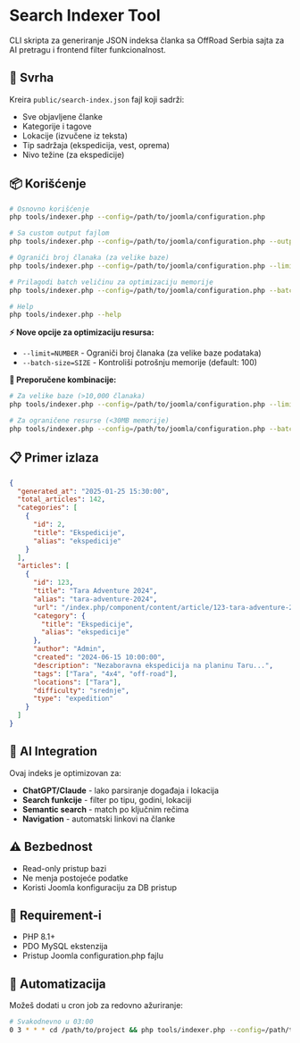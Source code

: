 # Search Indexer Tool

CLI skripta za generiranje JSON indeksa članka sa OffRoad Serbia sajta za AI pretragu i frontend filter funkcionalnost.

## 🎯 Svrha

Kreira `public/search-index.json` fajl koji sadrži:
- Sve objavljene članke
- Kategorije i tagove
- Lokacije (izvučene iz teksta)
- Tip sadržaja (ekspedicija, vest, oprema)
- Nivo težine (za ekspedicije)

## 📦 Korišćenje

```bash
# Osnovno korišćenje
php tools/indexer.php --config=/path/to/joomla/configuration.php

# Sa custom output fajlom
php tools/indexer.php --config=/path/to/joomla/configuration.php --output=custom/search.json

# Ograniči broj članaka (za velike baze)
php tools/indexer.php --config=/path/to/joomla/configuration.php --limit=1000

# Prilagodi batch veličinu za optimizaciju memorije
php tools/indexer.php --config=/path/to/joomla/configuration.php --batch-size=50

# Help
php tools/indexer.php --help
```

**⚡ Nove opcije za optimizaciju resursa:**

- `--limit=NUMBER` - Ograniči broj članaka (za velike baze podataka)
- `--batch-size=SIZE` - Kontroliši potrošnju memorije (default: 100)

**🔧 Preporučene kombinacije:**

```bash
# Za velike baze (>10,000 članaka)
php tools/indexer.php --config=/path/to/joomla/configuration.php --limit=5000 --batch-size=50

# Za ograničene resurse (<30MB memorije)  
php tools/indexer.php --config=/path/to/joomla/configuration.php --batch-size=25
```

## 📋 Primer izlaza

```json
{
  "generated_at": "2025-01-25 15:30:00",
  "total_articles": 142,
  "categories": [
    {
      "id": 2,
      "title": "Ekspedicije",
      "alias": "ekspedicije"
    }
  ],
  "articles": [
    {
      "id": 123,
      "title": "Tara Adventure 2024",
      "alias": "tara-adventure-2024",
      "url": "/index.php/component/content/article/123-tara-adventure-2024",
      "category": {
        "title": "Ekspedicije",
        "alias": "ekspedicije"
      },
      "author": "Admin",
      "created": "2024-06-15 10:00:00",
      "description": "Nezaboravna ekspedicija na planinu Taru...",
      "tags": ["Tara", "4x4", "off-road"],
      "locations": ["Tara"],
      "difficulty": "srednje",
      "type": "expedition"
    }
  ]
}
```

## 🤖 AI Integration

Ovaj indeks je optimizovan za:
- **ChatGPT/Claude** - lako parsiranje događaja i lokacija
- **Search funkcije** - filter po tipu, godini, lokaciji
- **Semantic search** - match po ključnim rečima
- **Navigation** - automatski linkovi na članke

## ⚠️ Bezbednost

- Read-only pristup bazi
- Ne menja postojeće podatke
- Koristi Joomla konfiguraciju za DB pristup

## 🔧 Requirement-i

- PHP 8.1+
- PDO MySQL ekstenzija
- Pristup Joomla configuration.php fajlu

## 🔄 Automatizacija

Možeš dodati u cron job za redovno ažuriranje:

```bash
# Svakodnevno u 03:00
0 3 * * * cd /path/to/project && php tools/indexer.php --config=/path/to/joomla/configuration.php
```